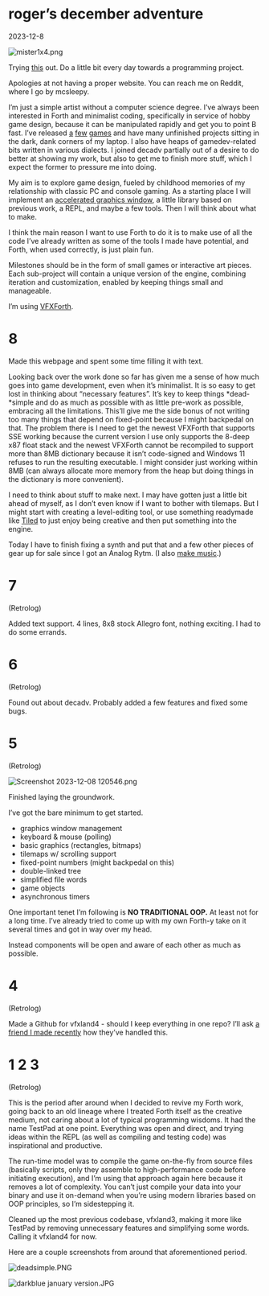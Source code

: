 # roger’s december adventure

2023-12-8

![mister1x4.png](https://prod-files-secure.s3.us-west-2.amazonaws.com/02c03237-d8ef-4f9a-b5b1-3a0064ddccd8/bff911d9-45d2-4fc4-9d9d-55d2e4f26c47/mister1x4.png)

Trying [this](https://eli.li/december-adventure) out. Do a little bit every day towards a programming project.

Apologies at not having a proper website. You can reach me on Reddit,  where I go by mcsleepy.

I’m just a simple artist without a computer science degree. I’ve always been interested in Forth and minimalist coding, specifically in service of hobby game design, because it can be manipulated rapidly and get you to point B fast. I’ve released [a](https://store.steampowered.com/app/341060/The_Lady/) [few](https://inkajoo.itch.io/alright-were-gonna-walk-now) [games](https://inkajoo.itch.io/uncle-chunks-project-spin) and have many unfinished projects sitting in the dark, dank corners of my laptop. I also have heaps of gamedev-related bits written in various dialects. I joined decadv partially out of a desire to do better at showing my work, but also to get me to finish more stuff, which I expect the former to pressure me into doing. 

My aim is to explore game design, fueled by childhood memories of my relationship with classic PC and console gaming. As a starting place I will implement an [accelerated graphics window](https://liballeg.org/), a little library based on previous work, a REPL, and maybe a few tools. Then I will think about what to make.

I think the main reason I want to use Forth to do it is to make use of all the code I’ve already written as some of the tools I made have potential, and Forth, when used correctly, is just plain fun.

Milestones should be in the form of small games or interactive art pieces. Each sub-project will contain a unique version of the engine, combining iteration and customization, enabled by keeping things small and manageable.

I’m using [VFXForth](https://vfxforth.com/).

# 8

Made this webpage and spent some time filling it with text.

Looking back over the work done so far has given me a sense of how much goes into game development, even when it’s minimalist. It is so easy to get lost in thinking about “necessary features”. It’s key to keep things *dead-*simple and do as much as possible with as little pre-work as possible, embracing all the limitations. This’ll give me the side bonus of not writing too many things that depend on fixed-point because I might backpedal on that. The problem there is I need to get the newest VFXForth that supports SSE working because the current version I use only supports the 8-deep x87 float stack and the newest VFXForth cannot be recompiled to support more than 8MB dictionary because it isn’t code-signed and Windows 11 refuses to run the resulting executable. I might consider just working within 8MB (can always allocate more memory from the heap but doing things in the dictionary is more convenient).

I need to think about stuff to make next. I may have gotten just a little bit ahead of myself, as I don’t even know if I want to bother with tilemaps. But I might start with creating a level-editing tool, or use something readymade like [Tiled](https://www.mapeditor.org/) to just enjoy being creative and then put something into the engine.

Today I have to finish fixing a synth and put that and a few other pieces of gear up for sale since I got an Analog Rytm. (I also [make music](https://linktr.ee/topicalfruitsalad).) 

# 7

(Retrolog)

Added text support. 4 lines, 8x8 stock Allegro font, nothing exciting. I had to do some errands.

# 6

(Retrolog)

Found out about decadv. Probably added a few features and fixed some bugs.

# 5

(Retrolog)

![Screenshot 2023-12-08 120546.png](https://prod-files-secure.s3.us-west-2.amazonaws.com/02c03237-d8ef-4f9a-b5b1-3a0064ddccd8/0d8eb85b-797f-4083-bce9-89ab5ecf28ce/Screenshot_2023-12-08_120546.png)

Finished laying the groundwork. 

I’ve got the bare minimum to get started.

- graphics window management
- keyboard & mouse (polling)
- basic graphics (rectangles, bitmaps)
- tilemaps w/ scrolling support
- fixed-point numbers (might backpedal on this)
- double-linked tree
- simplified file words
- game objects
- asynchronous timers

One important tenet I’m following is ******************NO TRADITIONAL OOP.****************** At least not for a long time. I’ve already tried to come up with my own Forth-y take on it several times and got in way over my head.

Instead components will be open and aware of each other as much as possible.

# 4

(Retrolog)

Made a Github for vfxland4 - should I keep everything in one repo? I’ll ask [a friend I made recently](https://rabbits.srht.site/decadv/) how they’ve handled this.

# 1 2 3

(Retrolog)

This is the period after around when I decided to revive my Forth work, going back to an old lineage where I treated Forth itself as the creative medium, not caring about a lot of typical programming wisdoms. It had the name TestPad at one point. Everything was open and direct, and trying ideas within the REPL (as well as compiling and testing code) was inspirational and productive.

The run-time model was to compile the game on-the-fly from source files (basically scripts, only they assemble to high-performance code before initiating execution), and I’m using that approach again here because it removes a lot of complexity.  You can’t just compile your data into your binary and use it on-demand when you’re using modern libraries based on OOP principles, so I’m sidestepping it.

Cleaned up the most previous codebase, vfxland3, making it more like TestPad by removing unnecessary features and simplifying some words. Calling it vfxland4 for now.

Here are a couple screenshots from around that aforementioned period.

![deadsimple.PNG](https://prod-files-secure.s3.us-west-2.amazonaws.com/02c03237-d8ef-4f9a-b5b1-3a0064ddccd8/5067a94e-4e52-4b1d-a856-54175d38aafb/deadsimple.png)

![darkblue january version.JPG](https://prod-files-secure.s3.us-west-2.amazonaws.com/02c03237-d8ef-4f9a-b5b1-3a0064ddccd8/c99e85c2-8d72-411f-b6c1-c2c22730bfdd/darkblue_january_version.jpg)